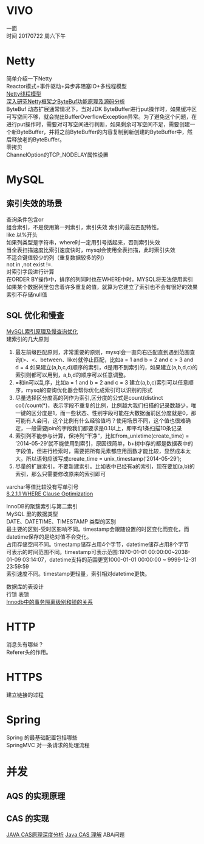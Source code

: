 # VIVO
一面  
时间 20170722 周六下午  

# Netty  
简单介绍一下Netty  
Reactor模式+事件驱动+异步非阻塞IO+多线程模型  
[Netty线程模型](http://www.infoq.com/cn/articles/netty-threading-model)  
[深入研究Netty框架之ByteBuf功能原理及源码分析](https://my.oschina.net/7001/blog/742236)  
ByteBuf 动态扩展通常情况下，当对JDK ByteBuffer进行put操作时，如果缓冲区可写空间不够，就会抛出BufferOverflowException异常。为了避免这个问题，在进行put操作时，需要对可写空间进行判断，如果剩余可写空间不足，需要创建一个新ByteBuffer，并将之前ByteBuffer的内容复制到新创建的ByteBuffer中，然后释放老的ByteBuffer。  
零拷贝  
ChannelOption的TCP_NODELAY属性设置  

# MySQL  
## 索引失效的场景  
查询条件包含or  
组合索引，不是使用第一列索引，索引失效 索引的最左匹配特性。  
like 以%开头  
如果列类型是字符串，where时一定用引号括起来，否则索引失效  
当全表扫描速度比索引速度快时，mysql会使用全表扫描，此时索引失效  
不适合键值较少的列（重复数据较多的列）  
not in ,not exist !=.  
对索引字段进行计算  
在ORDER BY操作中，排序的列同时也在WHERE中时，MYSQL将无法使用索引  
如果某个数据列里包含着许多重复的值，就算为它建立了索引也不会有很好的效果  
索引不存储null值  

## SQL 优化和慢查  
[MySQL索引原理及慢查询优化](https://tech.meituan.com/mysql-index.html)  
建索引的几大原则  
1. 最左前缀匹配原则，非常重要的原则，mysql会一直向右匹配直到遇到范围查询(>、<、between、like)就停止匹配，比如a = 1 and b = 2 and c > 3 and d = 4 如果建立(a,b,c,d)顺序的索引，d是用不到索引的，如果建立(a,b,d,c)的索引则都可以用到，a,b,d的顺序可以任意调整。
2. =和in可以乱序，比如a = 1 and b = 2 and c = 3 建立(a,b,c)索引可以任意顺序，mysql的查询优化器会帮你优化成索引可以识别的形式
3. 尽量选择区分度高的列作为索引,区分度的公式是count(distinct col)/count(\*)，表示字段不重复的比例，比例越大我们扫描的记录数越少，唯一键的区分度是1，而一些状态、性别字段可能在大数据面前区分度就是0，那可能有人会问，这个比例有什么经验值吗？使用场景不同，这个值也很难确定，一般需要join的字段我们都要求是0.1以上，即平均1条扫描10条记录
4. 索引列不能参与计算，保持列“干净”，比如from_unixtime(create_time) = ’2014-05-29’就不能使用到索引，原因很简单，b+树中存的都是数据表中的字段值，但进行检索时，需要把所有元素都应用函数才能比较，显然成本太大。所以语句应该写成create_time = unix_timestamp(’2014-05-29’);
5. 尽量的扩展索引，不要新建索引。比如表中已经有a的索引，现在要加(a,b)的索引，那么只需要修改原来的索引即可

varchar等值比较没有写单引号  
[8.2.1.1 WHERE Clause Optimization](https://dev.mysql.com/doc/refman/5.7/en/where-optimization.html)  

InnoDB的聚簇索引与第二索引  
MySQL 里的数据类型  
DATE、DATETIME、TIMESTAMP 类型的区别  
最主要的区别-受时区影响不同。timestamp会跟随设置的时区变化而变化，而datetime保存的是绝对值不会变化。  
占用存储空间不同。timestamp储存占用4个字节，datetime储存占用8个字节  
可表示的时间范围不同。timestamp可表示范围:1970-01-01 00:00:00~2038-01-09 03:14:07，datetime支持的范围更宽1000-01-01 00:00:00 ~ 9999-12-31 23:59:59  
索引速度不同。timestamp更轻量，索引相对datetime更快。  

数据库的表设计  
行锁 表锁  
[Innodb中的事务隔离级别和锁的关系](https://tech.meituan.com/innodb-lock.html)

# HTTP  
消息头有哪些？  
Referer头的作用。

# HTTPS  
建立链接的过程  

# Spring  
Spring 的最基础配置包括哪些  
SpringMVC 对一条请求的处理流程  

# 并发
## AQS 的实现原理  
## CAS 的实现  
[JAVA CAS原理深度分析](http://zl198751.iteye.com/blog/1848575)
[Java CAS 理解](https://mritd.me/2017/02/06/java-cas/)
ABA问题  
